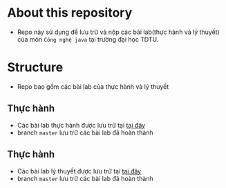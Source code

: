 # About this repository
- Repo này sử dụng để lưu trữ và nộp các bài lab(thực hành và lý thuyết) của môn `Công nghệ java` tại trường đại học TDTU.

# Structure
- Repo bao gồm các bài lab của thực hành và lý thuyết
## Thực hành
- Các bài lab thực hành được lưu trữ tại  [tại đây](./TH/)
- branch `master` lưu trữ các bài lab đã hoàn thành

## Thực hành
- Các bài lab lý thuyết được lưu trữ tại  [tại đây](./LT/)
- branch `master` lưu trữ các bài lab đã hoàn thành